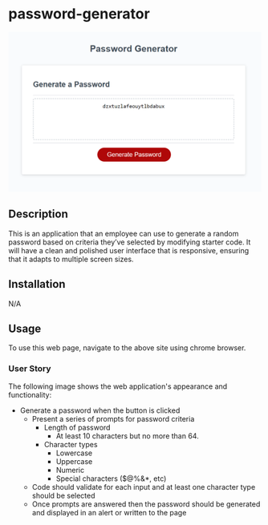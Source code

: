 # password-generator

<picture>
<img src="Capture.PNG">
</picture>

## Description

This is an application that an employee can use to generate a random password based on criteria they’ve selected by modifying starter code.  It will have a clean and polished user interface that is responsive, ensuring that it adapts to multiple screen sizes.

## Installation

N/A

## Usage

To use this web page, navigate to the above site using chrome browser.

### User Story

The following image shows the web application's appearance and functionality:


* Generate a password when the button is clicked
  * Present a series of prompts for password criteria
    * Length of password
      * At least 10 characters but no more than 64.
    * Character types
      * Lowercase
      * Uppercase
      * Numeric
      * Special characters ($@%&*, etc)
  * Code should validate for each input and at least one character type should be selected
  * Once prompts are answered then the password should be generated and displayed in an alert or written to the page
